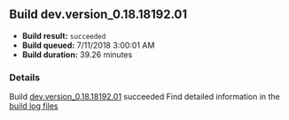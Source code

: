 ## Build dev.version_0.18.18192.01
- **Build result:** `succeeded`
- **Build queued:** 7/11/2018 3:00:01 AM
- **Build duration:** 39.26 minutes
### Details
Build [dev.version_0.18.18192.01](https://winappstudio.visualstudio.com/web/build.aspx?pcguid=a4ef43be-68ce-4195-a619-079b4d9834c2&builduri=vstfs%3a%2f%2f%2fBuild%2fBuild%2f25997) succeeded
Find detailed information in the [build log files](https://uwpctdiags.blob.core.windows.net/buildlogs/dev.version_0.18.18192.01_logs.zip)
